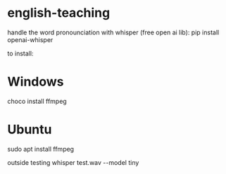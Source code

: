 # english-teaching

handle the word pronounciation with whisper (free open ai lib):
pip install openai-whisper


to install:
# Windows
choco install ffmpeg

# Ubuntu
sudo apt install ffmpeg


outside testing
whisper test.wav --model tiny

